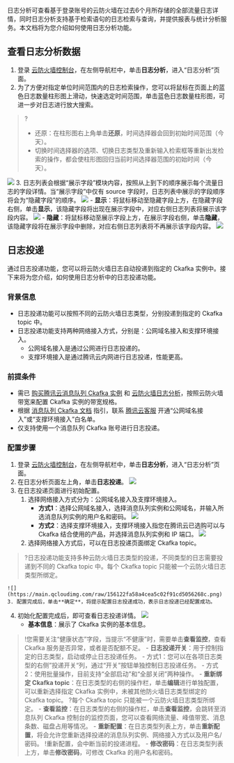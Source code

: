 

日志分析可查看基于登录账号的云防火墙在过去6个月所存储的全部流量日志详情，同时日志分析支持基于检索语句的日志检索与查询，并提供报表与统计分析服务。本文档将为您介绍如何使用日志分析功能。

## 查看日志分析数据
1. 登录 [云防火墙控制台](https://console.cloud.tencent.com/cfw/search)，在左侧导航栏中，单击**日志分析**，进入“日志分析”页面。
2. 为了方便对指定单位时间范围内的日志检索操作，您可以将鼠标在页面上的蓝色日志数量柱形图上滑动，快速选定时间范围，单击蓝色日志数量柱形图，可进一步对日志进行放大搜索。
>?
>- 还原：在柱形图右上角单击**还原**，时间选择器会回到初始时间范围（今天）。
>- 切换时间选择器的选项、切换日志类型及重新输入检索框等重新出发检索的操作，都会使柱形图回归当前时间选择器范围的初始时间（今天）。
>
![](https://main.qcloudimg.com/raw/8cb13848515500ed0a2f9ead5ffaedda.png)
3. 日志列表会根据“展示字段”模块内容，按照从上到下的顺序展示每个流量日志的字段详情。当“展示字段”中仅有 source 字段时，日志列表中展示的字段顺序将会为“隐藏字段”的顺序。
![](https://main.qcloudimg.com/raw/330f77a2540349a5897a06cae6ed3913.png)
	- **显示**：将鼠标移动至隐藏字段上方，在隐藏字段右侧，单击**显示**，该隐藏字段将出现在展示字段中，对应右侧日志列表将展示该字段内容。
![](https://main.qcloudimg.com/raw/220fafde48b670be8a36e0edd3078f14.png)
	- **隐藏**：将鼠标移动至展示字段上方，在展示字段右侧，单击**隐藏**，该隐藏字段将在展示字段中删除，对应右侧日志列表将不再展示该字段内容。
	![](https://main.qcloudimg.com/raw/791e13b1a0338a754cda8e47a9d485f6.png)
	
## 日志投递
通过日志投递功能，您可以将云防火墙日志自动投递到指定的 Ckafka 实例中。接下来将为您介绍，如何使用日志分析中的日志投递功能。
### 背景信息
- 日志投递功能可以按照不同的云防火墙日志类型，分别投递到指定的 Ckafka topic 中。
- 日志投递功能支持两种网络接入方式，分别是：公网域名接入和支撑环境接入。
	- 公网域名接入是通过公网进行日志投递的。
	- 支撑环境接入是通过腾讯云内网进行日志投递，性能更高。

### 前提条件
- 需已 [购买腾讯云消息队列 Ckafka 实例](https://console.cloud.tencent.com/ckafka/index?rid=1) 和 [云防火墙日志分析](https://cloud.tencent.com/document/product/1132/38049)，按照云防火墙带宽来配置 Ckafka 实例的带宽规格。
- 根据 [消息队列 Ckafka 文档](https://cloud.tencent.com/document/product/597) 指引，联系 [腾讯云客服](https://cloud.tencent.com/act/event/connect-service) 开通“公网域名接入”或“支撑环境接入”白名单。
- 仅支持使用一个消息队列 Ckafka 账号进行日志投递。

### 配置步骤
1. 登录 [云防火墙控制台](https://console.cloud.tencent.com/cfw/search)，在左侧导航栏中，单击**日志分析**，进入“日志分析”页面。
2. 在日志分析页面左上角，单击**日志投递**。
![](https://main.qcloudimg.com/raw/9d4a9d6fbebc5cf94088796e7f84e839.png)
3. 在日志投递页面进行初始配置。
	1. 选择网络接入方式分为：公网域名接入及支撑环境接入。
		- **方式1**：选择公网域名接入，选择消息队列实例和公网域名，并输入所选消息队列实例的用户名和密码。
		![](https://main.qcloudimg.com/raw/4345d6365d7c332f7a87519c43f9fdbd.png)
		- **方式2**：选择支撑环境接入，支撑环境接入指您在腾讯云已选购可以与 Ckafka 结合使用的产品，并选择消息队列实例和 IP 端口。
![](https://main.qcloudimg.com/raw/3812d4583e136effc49246c855368ffd.png)
	2. 选择网络接入方式后，可以在日志投递页面绑定 Ckafka topic。
>?日志投递功能支持多种云防火墙日志类型的投递，不同类型的日志需要投递到不同的 Ckafka topic 中。每个 Ckafka topic 只能被一个云防火墙日志类型所绑定。
>
	![](https://main.qcloudimg.com/raw/156122fa58a4cea5c02f91cd5056268c.png)
	3. 配置完成后，单击**确定**，将提示配置日志投递成功，表示日志投递已经配置成功。
4. 初始化配置完成后，即可查看日志投递详情。
![](https://main.qcloudimg.com/raw/52490834e21ae6809d957ad315a99b17.png)
	- **基本信息**：展示了 Ckafka 实例的基本信息。
>!您需要关注“健康状态”字段，当提示“不健康”时，需要单击**查看监控**，查看 Ckafka 服务是否异常，或者是否配额不足。
	- **日志投递开关**：用于控制指定的日志类型，启动或停止日志投递任务。
		- 方式1：您可以在各项日志类型的右侧”投递开关“列，通过“开关”按钮单独控制日志投递任务。
		- 方式2：使用批量操作，目前支持“全部启动”和“全部关闭”两种操作。
	- **重新绑定 Ckafka topic**：在日志类型的右侧的操作栏，单击**编辑**进行单独配置，可以重新选择指定 Ckafka 实例中，未被其他防火墙日志类型绑定的 Ckafka topic。
>?每个 Ckafka topic 只能被一个云防火墙日志类型所绑定。
	- **查看监控**：在日志类型的右侧的操作栏，单击**查看监控**，会跳转至消息队列 Ckafka 控制台的监控页面，您可以查看网络流量、峰值带宽、消息条数、磁盘占用等情况。
	- **重新配置**：在日志类型列表上方，单击**重新配置**，将会允许您重新选择投递的消息队列实例、网络接入方式以及用户名/密码。
>!重新配置，会中断当前的投递进程。
	- **修改密码**：在日志类型列表上方，单击**修改密码**，可修改 Ckafka 的用户名和密码。

